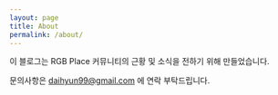 ```yaml
---
layout: page
title: About
permalink: /about/
---
```


이 블로그는 RGB Place 커뮤니티의 근황 및 소식을 전하기 위해 만들었습니다.

문의사항은 daihyun99@gmail.com 에 연락 부탁드립니다.
